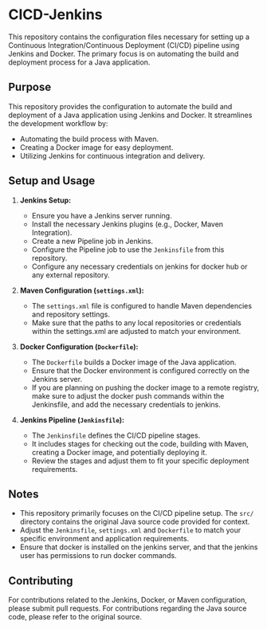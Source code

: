 # CICD-Jenkins

This repository contains the configuration files necessary for setting up a Continuous Integration/Continuous Deployment (CI/CD) pipeline using Jenkins and Docker. The primary focus is on automating the build and deployment process for a Java application.

## Purpose

This repository provides the configuration to automate the build and deployment of a Java application using Jenkins and Docker. It streamlines the development workflow by:

* Automating the build process with Maven.
* Creating a Docker image for easy deployment.
* Utilizing Jenkins for continuous integration and delivery.

## Setup and Usage

1.  **Jenkins Setup:**
    * Ensure you have a Jenkins server running.
    * Install the necessary Jenkins plugins (e.g., Docker, Maven Integration).
    * Create a new Pipeline job in Jenkins.
    * Configure the Pipeline job to use the `Jenkinsfile` from this repository.
    * Configure any necessary credentials on jenkins for docker hub or any external repository.

2.  **Maven Configuration (`settings.xml`):**
    * The `settings.xml` file is configured to handle Maven dependencies and repository settings.
    * Make sure that the paths to any local repositories or credentials within the settings.xml are adjusted to match your environment.

3.  **Docker Configuration (`Dockerfile`):**
    * The `Dockerfile` builds a Docker image of the Java application.
    * Ensure that the Docker environment is configured correctly on the Jenkins server.
    * If you are planning on pushing the docker image to a remote registry, make sure to adjust the docker push commands within the Jenkinsfile, and add the necessary credentials to jenkins.

4.  **Jenkins Pipeline (`Jenkinsfile`):**
    * The `Jenkinsfile` defines the CI/CD pipeline stages.
    * It includes stages for checking out the code, building with Maven, creating a Docker image, and potentially deploying it.
    * Review the stages and adjust them to fit your specific deployment requirements.

## Notes

* This repository primarily focuses on the CI/CD pipeline setup. The `src/` directory contains the original Java source code provided for context.
* Adjust the `Jenkinsfile`, `settings.xml` and `Dockerfile` to match your specific environment and application requirements.
* Ensure that docker is installed on the jenkins server, and that the jenkins user has permissions to run docker commands.

## Contributing

For contributions related to the Jenkins, Docker, or Maven configuration, please submit pull requests. For contributions regarding the Java source code, please refer to the original source.
